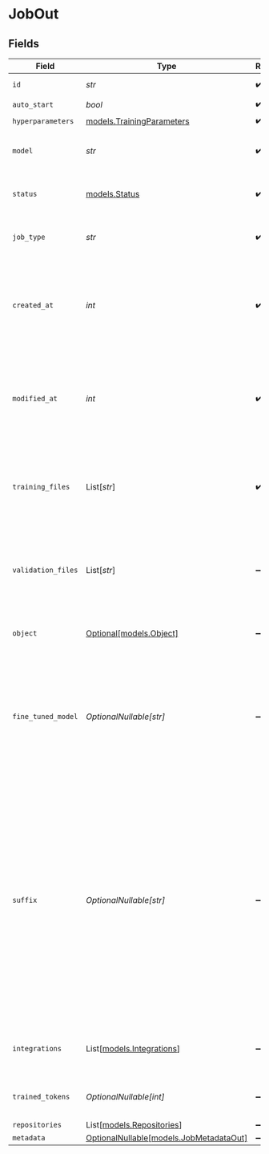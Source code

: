 # JobOut


## Fields

| Field                                                                                                                                                                                                                                   | Type                                                                                                                                                                                                                                    | Required                                                                                                                                                                                                                                | Description                                                                                                                                                                                                                             |
| --------------------------------------------------------------------------------------------------------------------------------------------------------------------------------------------------------------------------------------- | --------------------------------------------------------------------------------------------------------------------------------------------------------------------------------------------------------------------------------------- | --------------------------------------------------------------------------------------------------------------------------------------------------------------------------------------------------------------------------------------- | --------------------------------------------------------------------------------------------------------------------------------------------------------------------------------------------------------------------------------------- |
| `id`                                                                                                                                                                                                                                    | *str*                                                                                                                                                                                                                                   | :heavy_check_mark:                                                                                                                                                                                                                      | The ID of the job.                                                                                                                                                                                                                      |
| `auto_start`                                                                                                                                                                                                                            | *bool*                                                                                                                                                                                                                                  | :heavy_check_mark:                                                                                                                                                                                                                      | N/A                                                                                                                                                                                                                                     |
| `hyperparameters`                                                                                                                                                                                                                       | [models.TrainingParameters](../models/trainingparameters.md)                                                                                                                                                                            | :heavy_check_mark:                                                                                                                                                                                                                      | N/A                                                                                                                                                                                                                                     |
| `model`                                                                                                                                                                                                                                 | *str*                                                                                                                                                                                                                                   | :heavy_check_mark:                                                                                                                                                                                                                      | The name of the model to fine-tune.                                                                                                                                                                                                     |
| `status`                                                                                                                                                                                                                                | [models.Status](../models/status.md)                                                                                                                                                                                                    | :heavy_check_mark:                                                                                                                                                                                                                      | The current status of the fine-tuning job.                                                                                                                                                                                              |
| `job_type`                                                                                                                                                                                                                              | *str*                                                                                                                                                                                                                                   | :heavy_check_mark:                                                                                                                                                                                                                      | The type of job (`FT` for fine-tuning).                                                                                                                                                                                                 |
| `created_at`                                                                                                                                                                                                                            | *int*                                                                                                                                                                                                                                   | :heavy_check_mark:                                                                                                                                                                                                                      | The UNIX timestamp (in seconds) for when the fine-tuning job was created.                                                                                                                                                               |
| `modified_at`                                                                                                                                                                                                                           | *int*                                                                                                                                                                                                                                   | :heavy_check_mark:                                                                                                                                                                                                                      | The UNIX timestamp (in seconds) for when the fine-tuning job was last modified.                                                                                                                                                         |
| `training_files`                                                                                                                                                                                                                        | List[*str*]                                                                                                                                                                                                                             | :heavy_check_mark:                                                                                                                                                                                                                      | A list containing the IDs of uploaded files that contain training data.                                                                                                                                                                 |
| `validation_files`                                                                                                                                                                                                                      | List[*str*]                                                                                                                                                                                                                             | :heavy_minus_sign:                                                                                                                                                                                                                      | A list containing the IDs of uploaded files that contain validation data.                                                                                                                                                               |
| `object`                                                                                                                                                                                                                                | [Optional[models.Object]](../models/object.md)                                                                                                                                                                                          | :heavy_minus_sign:                                                                                                                                                                                                                      | The object type of the fine-tuning job.                                                                                                                                                                                                 |
| `fine_tuned_model`                                                                                                                                                                                                                      | *OptionalNullable[str]*                                                                                                                                                                                                                 | :heavy_minus_sign:                                                                                                                                                                                                                      | The name of the fine-tuned model that is being created. The value will be `null` if the fine-tuning job is still running.                                                                                                               |
| `suffix`                                                                                                                                                                                                                                | *OptionalNullable[str]*                                                                                                                                                                                                                 | :heavy_minus_sign:                                                                                                                                                                                                                      | Optional text/code that adds more context for the model. When given a `prompt` and a `suffix` the model will fill what is between them. When `suffix` is not provided, the model will simply execute completion starting with `prompt`. |
| `integrations`                                                                                                                                                                                                                          | List[[models.Integrations](../models/integrations.md)]                                                                                                                                                                                  | :heavy_minus_sign:                                                                                                                                                                                                                      | A list of integrations enabled for your fine-tuning job.                                                                                                                                                                                |
| `trained_tokens`                                                                                                                                                                                                                        | *OptionalNullable[int]*                                                                                                                                                                                                                 | :heavy_minus_sign:                                                                                                                                                                                                                      | Total number of tokens trained.                                                                                                                                                                                                         |
| `repositories`                                                                                                                                                                                                                          | List[[models.Repositories](../models/repositories.md)]                                                                                                                                                                                  | :heavy_minus_sign:                                                                                                                                                                                                                      | N/A                                                                                                                                                                                                                                     |
| `metadata`                                                                                                                                                                                                                              | [OptionalNullable[models.JobMetadataOut]](../models/jobmetadataout.md)                                                                                                                                                                  | :heavy_minus_sign:                                                                                                                                                                                                                      | N/A                                                                                                                                                                                                                                     |